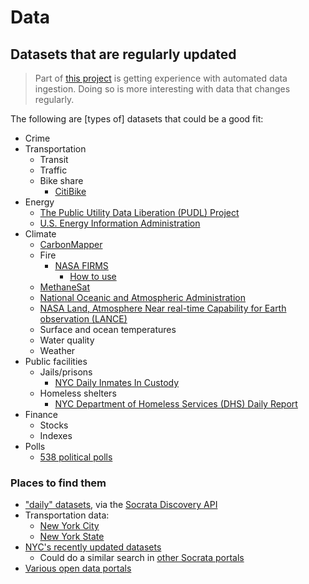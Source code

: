 # Data

## Datasets that are regularly updated

> Part of [this project](project.md) is getting experience with automated data ingestion. Doing so is more interesting with data that changes regularly.

The following are \[types of\] datasets that could be a good fit:

- Crime
- Transportation
  - Transit
  - Traffic
  - Bike share
    - [CitiBike](https://citibikenyc.com/system-data)
- Energy
  - [The Public Utility Data Liberation (PUDL) Project](https://catalyst.coop/pudl/)
  - [U.S. Energy Information Administration](https://www.eia.gov/opendata/)
- Climate
  - [CarbonMapper](https://carbonmapper.org/)
  - Fire
    - [NASA FIRMS](https://firms.modaps.eosdis.nasa.gov/)
      - [How to use](https://firms.modaps.eosdis.nasa.gov/academy/)
  - [MethaneSat](https://www.methanesat.org/)
  - [National Oceanic and Atmospheric Administration](https://data.noaa.gov/)
  - [NASA Land, Atmosphere Near real-time Capability for Earth observation (LANCE)](https://www.earthdata.nasa.gov/data/projects/lance)
  - Surface and ocean temperatures
  - Water quality
  - Weather
- Public facilities
  - Jails/prisons
    - [NYC Daily Inmates In Custody](https://data.cityofnewyork.us/Public-Safety/Daily-Inmates-In-Custody/7479-ugqb/about_data)
  - Homeless shelters
    - [NYC Department of Homeless Services (DHS) Daily Report](https://data.cityofnewyork.us/Social-Services/DHS-Daily-Report/k46n-sa2m/about_data)
- Finance
  - Stocks
  - Indexes
- Polls
  - [538 political polls](https://projects.fivethirtyeight.com/polls/)

### Places to find them

- ["daily" datasets](https://api.us.socrata.com/api/catalog/v1?q=daily&order=updatedAt+DESC), via the [Socrata Discovery API](https://dev.socrata.com/docs/other/discovery)
- Transportation data:
  - [New York City](https://data.cityofnewyork.us/browse?q=&sortBy=last_modified&limitTo=datasets&category=Transportation)
  - [New York State](https://data.ny.gov/browse-preview?sortBy=last_modified&pageSize=20&limitTo=datasets&category=Transportation)
- [NYC's recently updated datasets](https://data.cityofnewyork.us/browse?sortBy=last_modified&utf8=%E2%9C%93)
  - Could do a similar search in [other Socrata portals](https://www.opendatanetwork.com/)
- [Various open data portals](https://python-public-policy.afeld.me/en/columbia/assignments/open_ended.html#open-data-portals)
